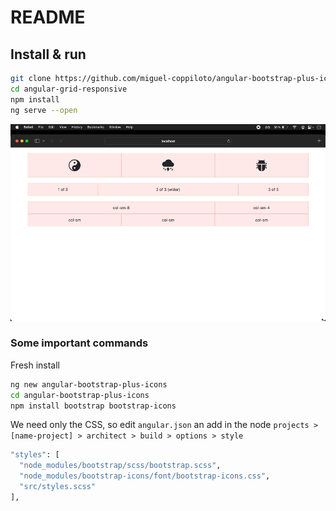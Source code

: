 # README

## Install & run

```bash
git clone https://github.com/miguel-coppiloto/angular-bootstrap-plus-icons.git
cd angular-grid-responsive
npm install
ng serve --open
```

![resize](media/images/resize.gif)

### Some important commands

Fresh install

```bash
ng new angular-bootstrap-plus-icons
cd angular-bootstrap-plus-icons
npm install bootstrap bootstrap-icons
```

We need only the CSS, so edit `angular.json` an add in the node `projects > [name-project] > architect > build > options > style`

```bash
"styles": [
  "node_modules/bootstrap/scss/bootstrap.scss",
  "node_modules/bootstrap-icons/font/bootstrap-icons.css",
  "src/styles.scss"
],
```
